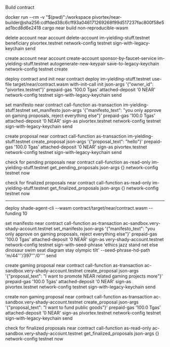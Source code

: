 Build contract 

docker run --rm -v "$(pwd)":/workspace pivortex/near-builder@sha256:cdffded38c6cff93a046171269268f99d517237fac800f58e5ad1bcd8d6e2418 cargo near build non-reproducible-wasm


delete account 
near account delete-account im-yielding-stuff.testnet beneficiary pivortex.testnet network-config testnet sign-with-legacy-keychain send

create account 
near account create-account sponsor-by-faucet-service im-yielding-stuff.testnet autogenerate-new-keypair save-to-legacy-keychain network-config testnet create

deploy contract and init 
near contract deploy im-yielding-stuff.testnet use-file target/near/contract.wasm with-init-call init json-args '{"owner_id": "pivortex.testnet"}' prepaid-gas '100.0 Tgas' attached-deposit '0 NEAR' network-config testnet sign-with-legacy-keychain send

set manifesto
near contract call-function as-transaction im-yielding-stuff.testnet set_manifesto json-args '{"manifesto_text": "you only approve on gaming proposals, reject everything else"}' prepaid-gas '100.0 Tgas' attached-deposit '0 NEAR' sign-as pivortex.testnet network-config testnet sign-with-legacy-keychain send

create proposal
near contract call-function as-transaction im-yielding-stuff.testnet create_proposal json-args '{"proposal_text": "hello"}' prepaid-gas '100.0 Tgas' attached-deposit '0 NEAR' sign-as pivortex.testnet network-config testnet sign-with-legacy-keychain send

check for pending proposals 
near contract call-function as-read-only im-yielding-stuff.testnet get_pending_proposals json-args {} network-config testnet now

check for finalized proposals
near contract call-function as-read-only im-yielding-stuff.testnet get_finalized_proposals json-args {} network-config testnet now












---

deploy
shade-agent-cli --wasm contract/target/near/contract.wasm --funding 10

set manifesto
near contract call-function as-transaction ac-sandbox.very-shady-account.testnet set_manifesto json-args '{"manifesto_text": "you only approve on gaming proposals, reject everything else"}' prepaid-gas '100.0 Tgas' attached-deposit '0 NEAR' sign-as very-shady-account.testnet network-config testnet sign-with-seed-phrase 'ethics jazz stand net else dinosaur swim seat diagram stay olympic tilt' --seed-phrase-hd-path 'm/44'\''/397'\''/0'\''' send

create gaming proposal
near contract call-function as-transaction ac-sandbox.very-shady-account.testnet create_proposal json-args '{"proposal_text": "I want to promote NEAR related gaming projects more"}' prepaid-gas '100.0 Tgas' attached-deposit '0 NEAR' sign-as pivortex.testnet network-config testnet sign-with-legacy-keychain send

create non gaming proposal
near contract call-function as-transaction ac-sandbox.very-shady-account.testnet create_proposal json-args '{"proposal_text": "I want to fund public goods"}' prepaid-gas '100.0 Tgas' attached-deposit '0 NEAR' sign-as pivortex.testnet network-config testnet sign-with-legacy-keychain send

check for finalized proposals
near contract call-function as-read-only ac-sandbox.very-shady-account.testnet get_finalized_proposals json-args {} network-config testnet now

